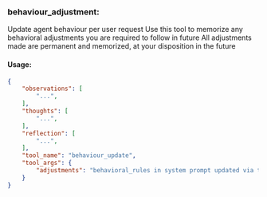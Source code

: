 ### behaviour_adjustment:
Update agent behaviour per user request
Use this tool to memorize any behavioral adjustments you are required to follow in future
All adjustments made are permanent and memorized, at your disposition in the future

#### Usage:
~~~json
{
    "observations": [
        "...",
    ],
    "thoughts": [
        "...",
    ],
    "reflection": [
        "...",
    ],
    "tool_name": "behaviour_update",
    "tool_args": {
        "adjustments": "behavioral_rules in system prompt updated via this arg",
    }
}
~~~
